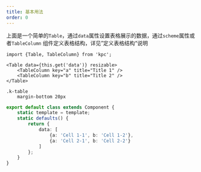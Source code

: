 ```yaml
---
title: 基本用法
order: 0
---
```


上面是一个简单的`Table`，通过`data`属性设置表格展示的数据，通过`scheme`属性或者`TableColumn`
组件定义表格结构，详见”定义表格结构“说明

```vdt
import {Table, TableColumn} from 'kpc';

<Table data={this.get('data')} resizable>
    <TableColumn key="a" title="Title 1" />
    <TableColumn key="b" title="Title 2" />
</Table>
```

```styl
.k-table
    margin-bottom 20px
```

```ts
export default class extends Component {
    static template = template;
    static defaults() {
        return {
            data: [
                {a: 'Cell 1-1', b: 'Cell 1-2'},
                {a: 'Cell 2-1', b: 'Cell 2-2'}
            ]
        };
    }
}
```
